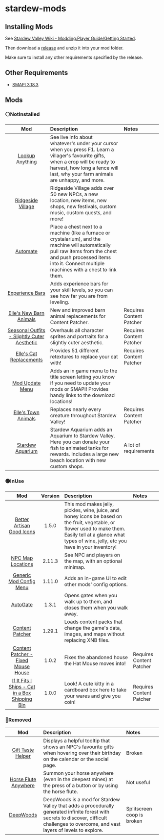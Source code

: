 # stardew-mods

## Installing Mods

See [Stardew Valley Wiki - Modding:Player Guide/Getting Started](https://stardewvalleywiki.com/Modding:Player_Guide/Getting_Started).

Then download a [release](https://github.com/GabrielF-C/stardew-mods/releases) and unzip it into your mod folder.

Make sure to install any other requirements specified by the release.

## Other Requirements

- [SMAPI 3.18.3](https://smapi.io/)

## Mods

### ⚪NotInstalled

|                                               Mod                                                | Description                                                                                                                                                                                                               | Notes                    |
| :----------------------------------------------------------------------------------------------: | :------------------------------------------------------------------------------------------------------------------------------------------------------------------------------------------------------------------------ | :----------------------- |
|               [Lookup Anything](https://www.nexusmods.com/stardewvalley/mods/541)                | See live info about whatever's under your cursor when you press F1. Learn a villager's favourite gifts, when a crop will be ready to harvest, how long a fence will last, why your farm animals are unhappy, and more.    |                          |
|              [Ridgeside Village](https://www.nexusmods.com/stardewvalley/mods/7286)              | Ridgeside Village adds over 50 new NPCs, a new location, new items, new shops, new festivals, custom music, custom quests, and more!                                                                                      |                          |
|                  [Automate](https://www.nexusmods.com/stardewvalley/mods/1063)                   | Place a chest next to a machine (like a furnace or crystalarium), and the machine will automatically pull raw items from the chest and push processed items into it. Connect multiple machines with a chest to link them. |                          |
|               [Experience Bars](https://www.nexusmods.com/stardewvalley/mods/509)                | Adds experience bars for your skill levels, so you can see how far you are from leveling.                                                                                                                                 |                          |
|           [Elle's New Barn Animals](https://www.nexusmods.com/stardewvalley/mods/3167)           | New and improved barn animal replacements for Content Patcher.                                                                                                                                                            | Requires Content Patcher |
| [Seasonal Outfits - Slightly Cuter Aesthetic](https://www.nexusmods.com/stardewvalley/mods/5450) | Overhauls all character sprites and portraits for a slightly cuter aesthetic.                                                                                                                                             | Requires Content Patcher |
|           [Elle's Cat Replacements](https://www.nexusmods.com/stardewvalley/mods/3872)           | Provides 51 different retextures to replace your cat with!                                                                                                                                                                | Requires Content Patcher |
|               [Mod Update Menu](https://www.nexusmods.com/stardewvalley/mods/2536)               | Adds an in game menu to the title screen letting you know if you need to update your mods or SMAPI! Provides handy links to the download locations!                                                                       |                          |
|             [Elle's Town Animals](https://www.nexusmods.com/stardewvalley/mods/1965)             | Replaces nearly every creature throughout Stardew Valley!                                                                                                                                                                 | Requires Content Patcher |
|              [Stardew Aquarium](https://www.nexusmods.com/stardewvalley/mods/6372)               | Stardew Aquarium adds an Aquarium to Stardew Valley. Here you can donate your fish to animated tanks for rewards. Includes a large new beach location with new custom shops.                                              | A lot of requirements    |

### 🟢InUse

|                                                 Mod                                                  | Version | Description                                                                                                                                                                                                   | Notes                    |
| :--------------------------------------------------------------------------------------------------: | :-----: | :------------------------------------------------------------------------------------------------------------------------------------------------------------------------------------------------------------ | :----------------------- |
|            [Better Artisan Good Icons](https://www.nexusmods.com/stardewvalley/mods/2080)            |  1.5.0  | This mod makes jelly, pickles, wine, juice, and honey icons be based on the fruit, vegetable, or flower used to make them. Easily tell at a glance what types of wine, jelly, etc you have in your inventory! |                          |
|                [NPC Map Locations](https://www.nexusmods.com/stardewvalley/mods/239)                 | 2.11.3  | See NPC and players on the map, with an optional minimap.                                                                                                                                                     |                          |
|             [Generic Mod Config Menu](https://www.nexusmods.com/stardewvalley/mods/5098)             | 1.11.0  | Adds an in-game UI to edit other mods' config options.                                                                                                                                                        |                          |
|                     [AutoGate](https://www.nexusmods.com/stardewvalley/mods/820)                     |  1.3.1  | Opens gates when you walk up to them, and closes them when you walk away.                                                                                                                                     |                          |
|                 [Content Patcher](https://www.nexusmods.com/stardewvalley/mods/1915)                 | 1.29.1  | Loads content packs that change the game's data, images, and maps without replacing XNB files.                                                                                                                |                          |
|       [Content Patcher - Fixed Mouse House](https://www.nexusmods.com/stardewvalley/mods/1975)       |  1.0.2  | Fixes the abandoned house the Hat Mouse moves into!                                                                                                                                                           | Requires Content Patcher |
| [If It Fits I Ships - Cat in a Box Shipping Bin](https://www.nexusmods.com/stardewvalley/mods/16470) |  1.0.0  | Look! A cute kitty in a cardboard box here to take your wares and give you coin!                                                                                                                              | Requires Content Patcher |

### 🔴Removed

|                                    Mod                                    | Description                                                                                                                                                                                | Notes                      |
| :-----------------------------------------------------------------------: | :----------------------------------------------------------------------------------------------------------------------------------------------------------------------------------------- | :------------------------- |
|   [Gift Taste Helper](https://www.nexusmods.com/stardewvalley/mods/229)   | Displays a helpful tooltip that shows an NPC's favourite gifts when hovering over their birthday on the calendar or the social page.                                                       | Broken                     |
| [Horse Flute Anywhere](https://www.nexusmods.com/stardewvalley/mods/7500) | Summon your horse anywhere (even in the deepest mines) at the press of a button or by using the horse flute.                                                                               | Not useful                 |
|      [DeepWoods](https://www.nexusmods.com/stardewvalley/mods/2571)       | DeepWoods is a mod for Stardew Valley that adds a procedurally generated infinite forest with secrets to discover, difficult challenges to overcome, and vast layers of levels to explore. | Splitscreen coop is broken |
